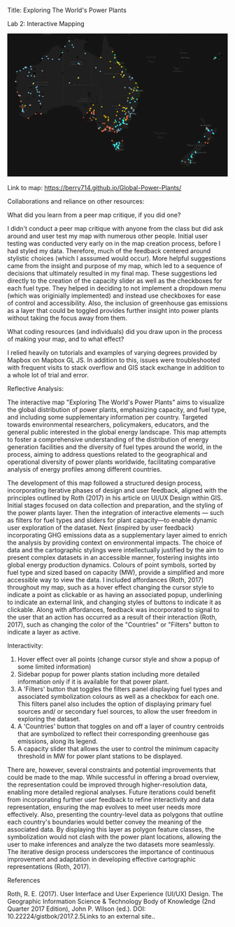 Title: Exploring The World's Power Plants


 Lab 2: Interactive Mapping


 ![alt text](https://raw.githubusercontent.com/berry714/Global-Power-Plants/main/screenshot.png "Exploring The World's Power Plants")


 Link to map: https://berry714.github.io/Global-Power-Plants/


Collaborations and reliance on other resources:

What did you learn from a peer map critique, if you did one?

I didn't conduct a peer map critique with anyone from the class but did ask around and user test my map with numerous other people. Initial user testing was conducted very early on in the map creation process, before I had styled my data. Therefore, much of the feedback centered around stylistic choices (which I asssumed would occur). More helpful suggestions came from the insight and purpose of my map, which led to a sequence of decisions that ultimately resulted in my final map. These suggestions led directly to the creation of the capacity slider as well as the checkboxes for each fuel type. They helped in deciding to not implement a dropdown menu (which was originially implemented) and instead use checkboxes for ease of control and accessibility. Also, the inclusion of greenhouse gas emissions as a layer that could be toggled provides further insight into power plants without taking the focus away from them.

What coding resources (and individuals) did you draw upon in the process of making your map, and to what effect?

I relied heavily on tutorials and examples of varying degrees provided by Mapbox on Mapbox GL JS. In addition to this, issues were troubleshooted with frequent visits to stack overflow and GIS stack exchange in addition to a whole lot of trial and error.


Reflective Analysis:

The interactive map "Exploring The World's Power Plants" aims to visualize the global distribution of power plants, emphasizing capacity, and fuel type, and including some supplementary information per country. Targeted towards environmental researchers, policymakers, educators, and the general public interested in the global energy landscape. This map attempts to foster a comprehensive understanding of the distribution of energy generation facilities and the diversity of fuel types around the world, in the process, aiming to address questions related to the geographical and operational diversity of power plants worldwide, facilitating comparative analysis of energy profiles among different countries.


The development of this map followed a structured design process, incorporating iterative phases of design and user feedback, aligned with the principles outlined by Roth (2017) in his article on UI/UX Design within GIS. Initial stages focused on data collection and preparation, and the styling of the power plants layer. Then the integration of interactive elements — such as filters for fuel types and sliders for plant capacity—to enable dynamic user exploration of the dataset. Next (inspired by user feedback) incorporating GHG emissions data as a supplementary layer aimed to enrich the analysis by providing context on environmental impacts. The choice of data and the cartographic stylings were intellectually justified by the aim to present complex datasets in an accessible manner, fostering insights into global energy production dynamics. Colours of point symbols, sorted by fuel type and sized based on capacity (MW), provide a simplified and more accessible way to view the data. I included affordances (Roth, 2017) throughout my map, such as a hover effect changing the cursor style to indicate a point as clickable or as having an associated popup, underlining to indicate an external link, and changing styles of buttons to indicate it as clickable. Along with affordances, feedback was incorporated to signal to the user that an action has occurred as a result of their interaction (Roth, 2017), such as changing the color of the "Countries" or "Filters" button to indicate a layer as active.

Interactivity:
1. Hover effect over all points (change cursor style and show a popup of some limited information)
2. Sidebar popup for power plants station including more detailed information only if it is available for that power plant.
3. A 'Filters' button that toggles the filters panel displaying fuel types and associated symbolization colours as well as a checkbox for each one. This filters panel also includes the option of displaying primary fuel sources and/ or secondary fuel sources, to allow the user freedom in exploring the dataset.
4. A 'Countries' button that toggles on and off a layer of country centroids that are symbolized to reflect their corresponding greenhouse gas emissions, along its legend.
5. A capacity slider that allows the user to control the minimum capacity threshold in MW for power plant stations to be displayed.


There are, however, several constraints and potential improvements that could be made to the map. While successful in offering a broad overview, the representation could be improved through higher-resolution data, enabling more detailed regional analyses. Future iterations could benefit from incorporating further user feedback to refine interactivity and data representation, ensuring the map evolves to meet user needs more effectively. Also, presenting the country-level data as polygons that outline each country's boundaries would better convey the meaning of the associated data. By displaying this layer as polygon feature classes, the symbolization would not clash with the power plant locations, allowing the user to make inferences and analyze the two datasets more seamlessly. The iterative design process underscores the importance of continuous improvement and adaptation in developing effective cartographic representations (Roth, 2017).



References

Roth, R. E. (2017). User Interface and User Experience (UI/UX) Design. The Geographic Information Science & Technology Body of Knowledge (2nd Quarter 2017 Edition), John P. Wilson (ed.). DOI: 10.22224/gistbok/2017.2.5Links to an external site..
